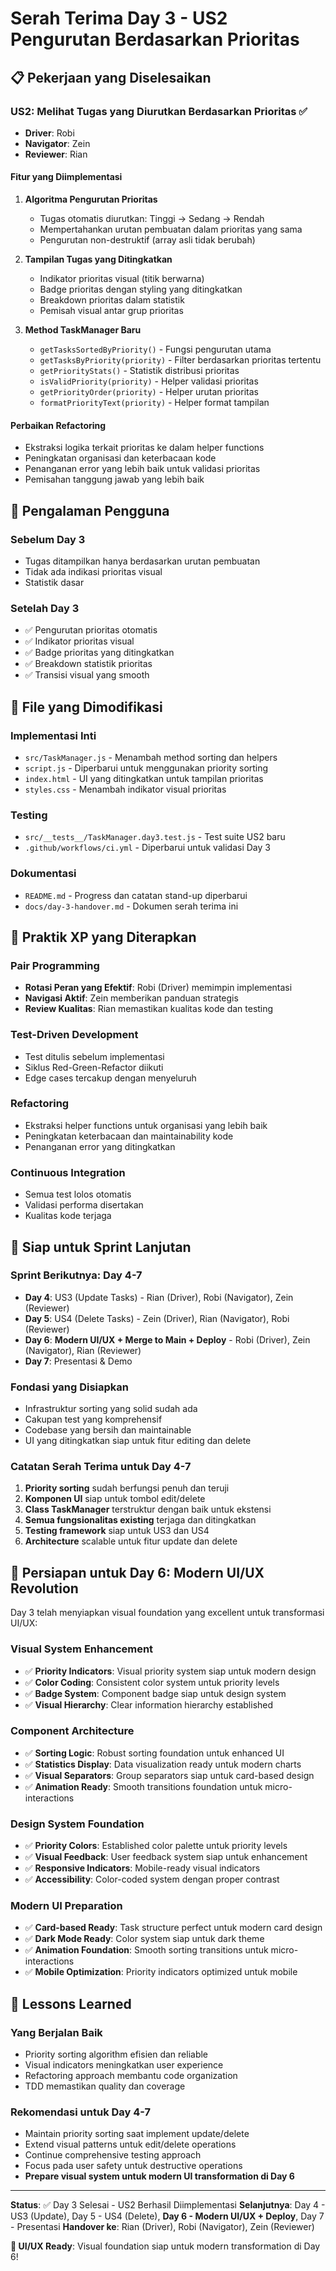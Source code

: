 # Serah Terima Day 3 - US2 Pengurutan Berdasarkan Prioritas

## 📋 Pekerjaan yang Diselesaikan

### US2: Melihat Tugas yang Diurutkan Berdasarkan Prioritas ✅
- **Driver**: Robi
- **Navigator**: Zein  
- **Reviewer**: Rian

#### Fitur yang Diimplementasi
1. **Algoritma Pengurutan Prioritas**
   - Tugas otomatis diurutkan: Tinggi → Sedang → Rendah
   - Mempertahankan urutan pembuatan dalam prioritas yang sama
   - Pengurutan non-destruktif (array asli tidak berubah)

2. **Tampilan Tugas yang Ditingkatkan**
   - Indikator prioritas visual (titik berwarna)
   - Badge prioritas dengan styling yang ditingkatkan
   - Breakdown prioritas dalam statistik
   - Pemisah visual antar grup prioritas

3. **Method TaskManager Baru**
   - `getTasksSortedByPriority()` - Fungsi pengurutan utama
   - `getTasksByPriority(priority)` - Filter berdasarkan prioritas tertentu
   - `getPriorityStats()` - Statistik distribusi prioritas
   - `isValidPriority(priority)` - Helper validasi prioritas
   - `getPriorityOrder(priority)` - Helper urutan prioritas
   - `formatPriorityText(priority)` - Helper format tampilan

#### Perbaikan Refactoring
- Ekstraksi logika terkait prioritas ke dalam helper functions
- Peningkatan organisasi dan keterbacaan kode
- Penanganan error yang lebih baik untuk validasi prioritas
- Pemisahan tanggung jawab yang lebih baik


## 🎯 Pengalaman Pengguna

### Sebelum Day 3
- Tugas ditampilkan hanya berdasarkan urutan pembuatan
- Tidak ada indikasi prioritas visual
- Statistik dasar

### Setelah Day 3
- ✅ Pengurutan prioritas otomatis
- ✅ Indikator prioritas visual
- ✅ Badge prioritas yang ditingkatkan
- ✅ Breakdown statistik prioritas
- ✅ Transisi visual yang smooth

## 📁 File yang Dimodifikasi

### Implementasi Inti
- `src/TaskManager.js` - Menambah method sorting dan helpers
- `script.js` - Diperbarui untuk menggunakan priority sorting
- `index.html` - UI yang ditingkatkan untuk tampilan prioritas
- `styles.css` - Menambah indikator visual prioritas

### Testing
- `src/__tests__/TaskManager.day3.test.js` - Test suite US2 baru
- `.github/workflows/ci.yml` - Diperbarui untuk validasi Day 3

### Dokumentasi
- `README.md` - Progress dan catatan stand-up diperbarui
- `docs/day-3-handover.md` - Dokumen serah terima ini

## 🔄 Praktik XP yang Diterapkan

### Pair Programming
- **Rotasi Peran yang Efektif**: Robi (Driver) memimpin implementasi
- **Navigasi Aktif**: Zein memberikan panduan strategis
- **Review Kualitas**: Rian memastikan kualitas kode dan testing

### Test-Driven Development
- Test ditulis sebelum implementasi
- Siklus Red-Green-Refactor diikuti
- Edge cases tercakup dengan menyeluruh

### Refactoring
- Ekstraksi helper functions untuk organisasi yang lebih baik
- Peningkatan keterbacaan dan maintainability kode
- Penanganan error yang ditingkatkan

### Continuous Integration
- Semua test lolos otomatis
- Validasi performa disertakan
- Kualitas kode terjaga

## 🚀 Siap untuk Sprint Lanjutan

### Sprint Berikutnya: Day 4-7
- **Day 4**: US3 (Update Tasks) - Rian (Driver), Robi (Navigator), Zein (Reviewer)
- **Day 5**: US4 (Delete Tasks) - Zein (Driver), Rian (Navigator), Robi (Reviewer)
- **Day 6**: **Modern UI/UX + Merge to Main + Deploy** - Robi (Driver), Zein (Navigator), Rian (Reviewer)
- **Day 7**: Presentasi & Demo

### Fondasi yang Disiapkan
- Infrastruktur sorting yang solid sudah ada
- Cakupan test yang komprehensif
- Codebase yang bersih dan maintainable
- UI yang ditingkatkan siap untuk fitur editing dan delete

### Catatan Serah Terima untuk Day 4-7
1. **Priority sorting** sudah berfungsi penuh dan teruji
2. **Komponen UI** siap untuk tombol edit/delete
3. **Class TaskManager** terstruktur dengan baik untuk ekstensi
4. **Semua fungsionalitas existing** terjaga dan ditingkatkan
5. **Testing framework** siap untuk US3 dan US4
6. **Architecture** scalable untuk fitur update dan delete

## 🎨 Persiapan untuk Day 6: Modern UI/UX Revolution

Day 3 telah menyiapkan visual foundation yang excellent untuk transformasi UI/UX:

### Visual System Enhancement
- ✅ **Priority Indicators**: Visual priority system siap untuk modern design
- ✅ **Color Coding**: Consistent color system untuk priority levels
- ✅ **Badge System**: Component badge siap untuk design system
- ✅ **Visual Hierarchy**: Clear information hierarchy established

### Component Architecture
- ✅ **Sorting Logic**: Robust sorting foundation untuk enhanced UI
- ✅ **Statistics Display**: Data visualization ready untuk modern charts
- ✅ **Visual Separators**: Group separators siap untuk card-based design
- ✅ **Animation Ready**: Smooth transitions foundation untuk micro-interactions

### Design System Foundation
- ✅ **Priority Colors**: Established color palette untuk priority levels
- ✅ **Visual Feedback**: User feedback system siap untuk enhancement
- ✅ **Responsive Indicators**: Mobile-ready visual indicators
- ✅ **Accessibility**: Color-coded system dengan proper contrast

### Modern UI Preparation
- ✅ **Card-based Ready**: Task structure perfect untuk modern card design
- ✅ **Dark Mode Ready**: Color system siap untuk dark theme
- ✅ **Animation Foundation**: Smooth sorting transitions untuk micro-interactions
- ✅ **Mobile Optimization**: Priority indicators optimized untuk mobile

## 📝 Lessons Learned

### Yang Berjalan Baik
- Priority sorting algorithm efisien dan reliable
- Visual indicators meningkatkan user experience
- Refactoring approach membantu code organization
- TDD memastikan quality dan coverage

### Rekomendasi untuk Day 4-7
- Maintain priority sorting saat implement update/delete
- Extend visual patterns untuk edit/delete operations
- Continue comprehensive testing approach
- Focus pada user safety untuk destructive operations
- **Prepare visual system untuk modern UI transformation di Day 6**

---

**Status**: ✅ Day 3 Selesai - US2 Berhasil Diimplementasi
**Selanjutnya**: Day 4 - US3 (Update), Day 5 - US4 (Delete), **Day 6 - Modern UI/UX + Deploy**, Day 7 - Presentasi
**Handover ke**: Rian (Driver), Robi (Navigator), Zein (Reviewer)

**🎨 UI/UX Ready**: Visual foundation siap untuk modern transformation di Day 6!
